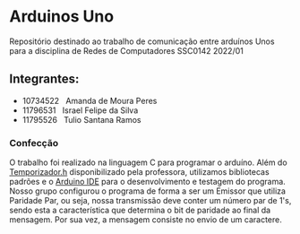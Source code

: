 # Arduinos Uno
Repositório destinado ao trabalho de comunicação entre arduínos Unos para a disciplina de Redes de Computadores SSC0142 2022/01

## Integrantes:
- 10734522 &nbsp; Amanda de Moura Peres
- 11796531 &nbsp; Israel Felipe da Silva
- 11795526 &nbsp; Tulio Santana Ramos

### Confecção
O trabalho foi realizado na linguagem C para programar o arduíno. Além do [Temporizador.h](https://github.com/Tulio-Santana-Ramos/Arduinos/blob/main/Temporizador.h) disponibilizado pela professora, utilizamos bibliotecas padrões e o [Arduino IDE](https://www.arduino.cc/en/software) para o desenvolvimento e testagem do programa.
Nosso grupo configurou o programa de forma a ser um Emissor que utiliza Paridade Par, ou seja, nossa transmissão deve conter um número par de 1's, sendo esta a característica que determina o bit de paridade ao final da mensagem. Por sua vez, a mensagem consiste no envio de um caractere.
